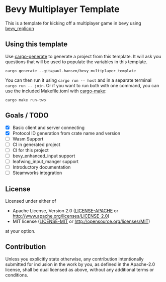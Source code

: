 # Bevy Multiplayer Template
This is a template for kicking off a multiplayer game in bevy using [bevy_replicon](https://github.com/projectharmonia/bevy_replicon.git)

## Using this template
Use [cargo-generate](https://github.com/cargo-generate/cargo-generate) to generate a project from this template.
It will ask you questions that will be used to populate the variables in this template.
```
cargo generate --git=paul-hansen/bevy_multiplayer_template
```

You can then run it using `cargo run -- host` and in a separate terminal `cargo run -- join`.
Or if you want to run both with one command, you can use the included Makefile.toml with [cargo-make](https://github.com/sagiegurari/cargo-make):
```
cargo make run-two
```

## Goals / TODO

- [x] Basic client and server connecting
- [x] Protocol ID generation from crate name and version
- [ ] Wasm Support
- [ ] CI in generated project
- [ ] CI for this project
- [ ] bevy_enhanced_input support
- [ ] leafwing_input_manger support
- [ ] Introductory documentation
- [ ] Steamworks integration

## License

Licensed under either of

 * Apache License, Version 2.0
   ([LICENSE-APACHE](LICENSE-APACHE) or http://www.apache.org/licenses/LICENSE-2.0)
 * MIT license
   ([LICENSE-MIT](LICENSE-MIT) or http://opensource.org/licenses/MIT)

at your option.

## Contribution

Unless you explicitly state otherwise, any contribution intentionally submitted
for inclusion in the work by you, as defined in the Apache-2.0 license, shall be
dual licensed as above, without any additional terms or conditions.

